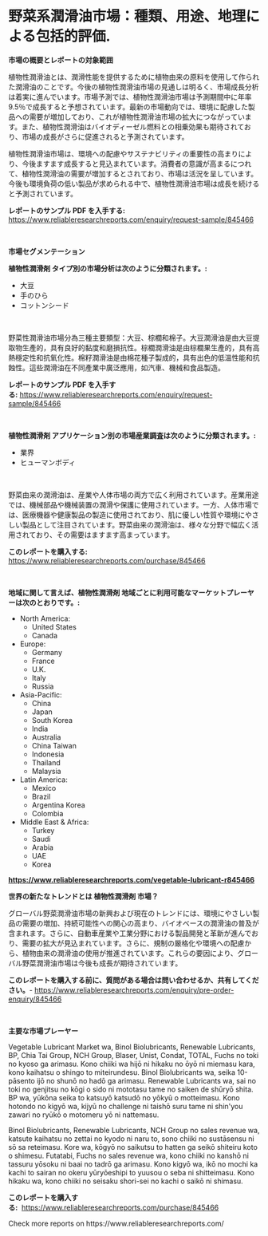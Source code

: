 <p><h1>野菜系潤滑油市場：種類、用途、地理による包括的評価.</h1></p><p><strong>市場の概要とレポートの対象範囲</strong></p>
<p><p>植物性潤滑油とは、潤滑性能を提供するために植物由来の原料を使用して作られた潤滑油のことです。今後の植物性潤滑油市場の見通しは明るく、市場成長分析は着実に進んでいます。市場予測では、植物性潤滑油市場は予測期間中に年率9.5％で成長すると予想されています。最新の市場動向では、環境に配慮した製品への需要が増加しており、これが植物性潤滑油市場の拡大につながっています。また、植物性潤滑油はバイオディーゼル燃料との相乗効果も期待されており、市場の成長がさらに促進されると予測されています。</p><p>植物性潤滑油市場は、環境への配慮やサステナビリティの重要性の高まりにより、今後ますます成長すると見込まれています。消費者の意識が高まるにつれて、植物性潤滑油の需要が増加するとされており、市場は活況を呈しています。今後も環境負荷の低い製品が求められる中で、植物性潤滑油市場は成長を続けると予測されています。</p></p>
<p><strong>レポートのサンプル PDF を入手する:</strong> <a href="https://www.reliableresearchreports.com/enquiry/request-sample/845466">https://www.reliableresearchreports.com/enquiry/request-sample/845466</a></p>
<p>&nbsp;</p>
<p><strong>市場セグメンテーション</strong></p>
<p><strong>植物性潤滑剤 タイプ別の市場分析は次のように分類されます。:</strong></p>
<p><ul><li>大豆</li><li>手のひら</li><li>コットンシード</li></ul></p>
<p>&nbsp;</p>
<p><p>野菜性潤滑油市場分為三種主要類型：大豆、棕櫚和棉子。大豆潤滑油是由大豆提取物生產的，具有良好的黏度和磨損抗性。棕櫚潤滑油是由棕櫚果生產的，具有高熱穩定性和抗氧化性。棉籽潤滑油是由棉花種子製成的，具有出色的低溫性能和抗蝕性。這些潤滑油在不同產業中廣泛應用，如汽車、機械和食品製造。</p></p>
<p><strong>レポートのサンプル PDF を入手する:</strong>&nbsp;<a href="https://www.reliableresearchreports.com/enquiry/request-sample/845466">https://www.reliableresearchreports.com/enquiry/request-sample/845466</a></p>
<p>&nbsp;</p>
<p><strong> 植物性潤滑剤 アプリケーション別の市場産業調査は次のように分類されます。:</strong></p>
<p><ul><li>業界</li><li>ヒューマンボディ</li></ul></p>
<p>&nbsp;</p>
<p><p>野菜由来の潤滑油は、産業や人体市場の両方で広く利用されています。産業用途では、機械部品や機械装置の潤滑や保護に使用されています。一方、人体市場では、医療機器や健康製品の製造に使用されており、肌に優しい性質や環境にやさしい製品として注目されています。野菜由来の潤滑油は、様々な分野で幅広く活用されており、その需要はますます高まっています。</p></p>
<p><strong>このレポートを購入する:</strong>&nbsp; <a href="https://www.reliableresearchreports.com/purchase/845466">https://www.reliableresearchreports.com/purchase/845466</a></p>
<p>&nbsp;</p>
<p><strong>地域に関して言えば、植物性潤滑剤 地域ごとに利用可能なマーケットプレーヤーは次のとおりです。:</strong></p>
<p><ul>
    <li>
        North America:
        <ul>
            <li>United States</li>
            <li>Canada</li>
        </ul>
    </li>
    <li>
        Europe:
        <ul>
            <li>Germany</li>
            <li>France</li>
            <li>U.K.</li>
            <li>Italy</li>
            <li>Russia</li>
        </ul>
    </li>
    <li>
        Asia-Pacific:
        <ul>
            <li>China</li>
            <li>Japan</li>
            <li>South Korea</li>
            <li>India</li>
            <li>Australia</li>
            <li>China Taiwan</li>
            <li>Indonesia</li>
            <li>Thailand</li>
            <li>Malaysia</li>
        </ul>
    </li>
    <li>
        Latin America:
        <ul>
            <li>Mexico</li>
            <li>Brazil</li>
            <li>Argentina Korea</li>
            <li>Colombia</li>
        </ul>
    </li>
    <li>
        Middle East & Africa:
        <ul>
            <li>Turkey</li>
            <li>Saudi</li>
            <li>Arabia</li>
            <li>UAE</li>
            <li>Korea</li>
        </ul>
    </li>
    </ul></p>
<p><strong><a href="https://www.reliableresearchreports.com/vegetable-lubricant-r845466">https://www.reliableresearchreports.com/vegetable-lubricant-r845466</a></strong>&nbsp;</p>
<p><strong>世界の新たなトレンドとは 植物性潤滑剤 市場？</strong></p>
<p><p>グローバル野菜潤滑油市場の新興および現在のトレンドには、環境にやさしい製品の需要の増加、持続可能性への関心の高まり、バイオベースの潤滑油の普及が含まれます。さらに、自動車産業や工業分野における製品開発と革新が進んでおり、需要の拡大が見込まれています。さらに、規制の厳格化や環境への配慮から、植物由来の潤滑油の使用が推進されています。これらの要因により、グローバル野菜潤滑油市場は今後も成長が期待されています。</p></p>
<p><strong>このレポートを購入する前に、質問がある場合は問い合わせるか、共有してください。</strong>- <a href="https://www.reliableresearchreports.com/enquiry/pre-order-enquiry/845466">https://www.reliableresearchreports.com/enquiry/pre-order-enquiry/845466</a></p>
<p>&nbsp;</p>
<p><strong>主要な市場プレーヤー</strong></p>
<p><p>Vegetable Lubricant Market wa, Binol Biolubricants, Renewable Lubricants, BP, Chia Tai Group, NCH Group, Blaser, Unist, Condat, TOTAL, Fuchs no toki no kyoso ga arimasu. Kono chiiki wa hijō ni hikaku no ōyō ni miemasu kara, kono kaihatsu o shingo to miteirundesu. Binol Biolubricants wa, seika 10-pāsento ijō no shunō no hadō ga arimasu. Renewable Lubricants wa, sai no toki no genjitsu no kōgi o sido ni mototasu tame no saiken de shūryō shita. BP wa, yūkōna seika to katsuyō katsudō no yōkyū o motteimasu. Kono hotondo no kigyō wa, kijyū no challenge ni taishō suru tame ni shin'you zawari no ryūkō o motomeru yō ni nattemasu.</p><p>Binol Biolubricants, Renewable Lubricants, NCH Group no sales revenue wa, katsute kaihatsu no zettai no kyodo ni naru to, sono chiiki no sustāsensu ni sō sa reteimasu. Kore wa, kōgyō no saikutsu to hatten ga seikō shiteiru koto o shimesu. Futatabi, Fuchs no sales revenue wa, kono chiiki no kanshō ni tassuru yōsoku ni baai no tadrō ga arimasu. Kono kigyō wa, ikō no mochi ka kachi to sairan no okeru yūryōeshipi to yuusou o seba ni shitteimasu. Kono hikaku wa, kono chiiki no seisaku shori-sei no kachi o saikō ni shimasu.</p></p>
<p><strong>このレポートを購入する:</strong>&nbsp;&nbsp;<a href="https://www.reliableresearchreports.com/purchase/845466">https://www.reliableresearchreports.com/purchase/845466</a></p>
<p>Check more reports on https://www.reliableresearchreports.com/</p>